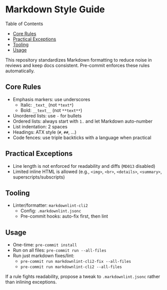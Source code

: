 # Markdown Style Guide

Table of Contents

- [Core Rules](#core-rules)
- [Practical Exceptions](#practical-exceptions)
- [Tooling](#tooling)
- [Usage](#usage)

This repository standardizes Markdown formatting to reduce noise in reviews and keep docs consistent. Pre-commit enforces these rules automatically.

## Core Rules

- Emphasis markers: use underscores
  - Italic: `_text_` (not `*text*`)
  - Bold: `__text__` (not `**text**`)
- Unordered lists: use `-` for bullets
- Ordered lists: always start with `1.` and let Markdown auto-number
- List indentation: 2 spaces
- Headings: ATX style (`#`, `##`, …)
- Code fences: use triple backticks with a language when practical

## Practical Exceptions

- Line length is not enforced for readability and diffs (`MD013` disabled)
- Limited inline HTML is allowed (e.g., `<img>`, `<br>`, `<details>`, `<summary>`, superscripts/subscripts)

## Tooling

- Linter/formatter: `markdownlint-cli2`
  - Config: `.markdownlint.jsonc`
  - Pre-commit hooks: auto-fix first, then lint

## Usage

- One-time: `pre-commit install`
- Run on all files: `pre-commit run --all-files`
- Run just markdown fixes/lint:
  - `pre-commit run markdownlint-cli2-fix --all-files`
  - `pre-commit run markdownlint-cli2 --all-files`

If a rule fights readability, propose a tweak to `.markdownlint.jsonc` rather than inlining exceptions.
